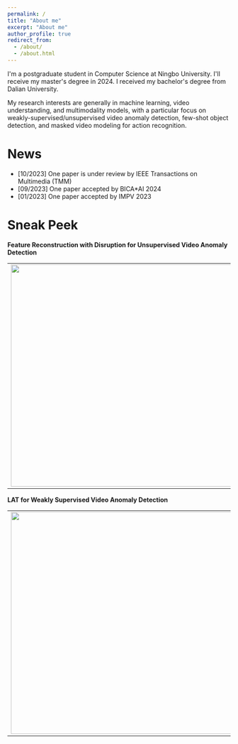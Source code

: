 ```yaml
---
permalink: /
title: "About me"
excerpt: "About me"
author_profile: true
redirect_from: 
  - /about/
  - /about.html
---
```


I'm a postgraduate student in Computer Science at Ningbo University. I'll receive my master's degree in 2024. I received my bachelor's degree from Dalian University.

My research interests are generally in machine learning, video understanding, and multimodality models, with a particular focus on weakly-supervised/unsupervised video anomaly detection, few-shot object detection, and masked video modeling for action recognition.

News
======
* [10/2023] One paper is under review by IEEE Transactions on Multimedia (TMM)
* [09/2023] One paper accepted by BICA*AI 2024
* [01/2023] One paper accepted by IMPV 2023

Sneak Peek
======
**Feature Reconstruction with Disruption for Unsupervised Video Anomaly Detection**

<table>
    <tr>
        <td ><center><img src="https://16422004.github.io/images/FRD-UVAD-1.png" width=500/></center></td>
        <td ><center><img src="https://16422004.github.io/images/FRD-UVAD-2.PNG" width=500/></center></td>
    </tr>
</table>



**LAT for Weakly Supervised Video Anomaly Detection**
<table>
    <tr>
        <td ><center><img src="https://16422004.github.io/images/LAT-1.png" width=500/></center></td>
        <td ><center><img src="https://16422004.github.io/images/LAT-2.png" width=500/></center></td>
    </tr>
</table>
